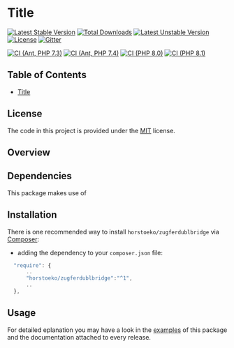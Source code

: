 # Title

[![Latest Stable Version](https://poser.pugx.org/horstoeko/zugferdublbridge/v/stable.png)](https://packagist.org/packages/horstoeko/zugferdublbridge) [![Total Downloads](https://poser.pugx.org/horstoeko/zugferdublbridge/downloads.png)](https://packagist.org/packages/horstoeko/zugferdublbridge) [![Latest Unstable Version](https://poser.pugx.org/horstoeko/zugferdublbridge/v/unstable.png)](https://packagist.org/packages/horstoeko/zugferdublbridge) [![License](https://poser.pugx.org/horstoeko/zugferdublbridge/license.png)](https://packagist.org/packages/horstoeko/zugferdublbridge) [![Gitter](https://badges.gitter.im/Join%20Chat.svg)](https://gitter.im/horstoeko/zugferdublbridge)

[![CI (Ant, PHP 7.3)](https://github.com/horstoeko/zugferdublbridge/actions/workflows/build.php73.ant.yml/badge.svg)](https://github.com/horstoeko/zugferdublbridge/actions/workflows/build.php73.ant.yml) [![CI (Ant, PHP 7.4)](https://github.com/horstoeko/zugferdublbridge/actions/workflows/build.php74.ant.yml/badge.svg)](https://github.com/horstoeko/zugferdublbridge/actions/workflows/build.php74.ant.yml) [![CI (PHP 8.0)](https://github.com/horstoeko/zugferdublbridge/actions/workflows/build.php80.ant.yml/badge.svg)](https://github.com/horstoeko/zugferdublbridge/actions/workflows/build.php80.ant.yml) [![CI (PHP 8.1)](https://github.com/horstoeko/zugferdublbridge/actions/workflows/build.php81.ant.yml/badge.svg)](https://github.com/horstoeko/zugferdublbridge/actions/workflows/build.php81.ant.yml)

## Table of Contents

- [Title](#title)

## License

The code in this project is provided under the [MIT](https://opensource.org/licenses/MIT) license.

## Overview

## Dependencies

This package makes use of

## Installation

There is one recommended way to install `horstoeko/zugferdublbridge` via [Composer](https://getcomposer.org/):

* adding the dependency to your ``composer.json`` file:

```js
  "require": {
      ..
      "horstoeko/zugferdublbridge":"^1",
      ..
  },
```

## Usage

For detailed eplanation you may have a look in the [examples](https://github.com/horstoeko/zugferdublbridge/tree/master/examples) of this package and the documentation attached to every release.
